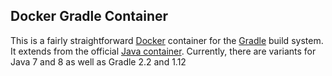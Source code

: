 ## Docker Gradle Container

This is a fairly straightforward [Docker](https://docker.com) container for the
[Gradle](https://gradle.org) build system. It extends from the official
[Java container](https://registry.hub.docker.com/_/java/). Currently, there are
variants for Java 7 and 8 as well as Gradle 2.2 and 1.12
